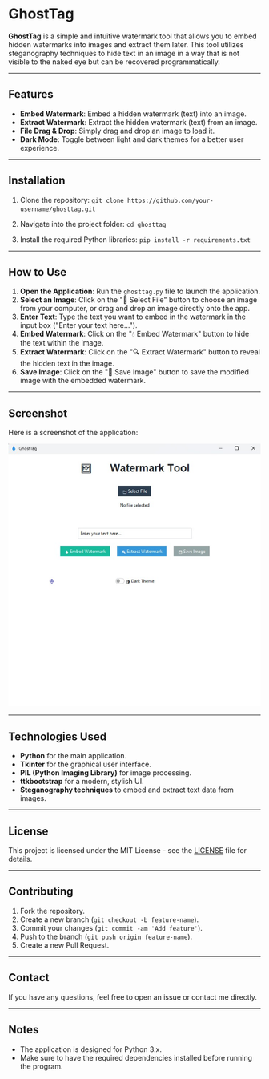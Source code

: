 # GhostTag

**GhostTag** is a simple and intuitive watermark tool that allows you to embed hidden watermarks into images and extract them later. This tool utilizes steganography techniques to hide text in an image in a way that is not visible to the naked eye but can be recovered programmatically.

---

## Features

- **Embed Watermark**: Embed a hidden watermark (text) into an image.
- **Extract Watermark**: Extract the hidden watermark (text) from an image.
- **File Drag & Drop**: Simply drag and drop an image to load it.
- **Dark Mode**: Toggle between light and dark themes for a better user experience.

---

## Installation

1. Clone the repository:
   `git clone https://github.com/your-username/ghosttag.git`

2. Navigate into the project folder:
   `cd ghosttag`

3. Install the required Python libraries:
   `pip install -r requirements.txt`

---

## How to Use

1. **Open the Application**: Run the `ghosttag.py` file to launch the application.
2. **Select an Image**: Click on the "📁 Select File" button to choose an image from your computer, or drag and drop an image directly onto the app.
3. **Enter Text**: Type the text you want to embed in the watermark in the input box ("Enter your text here...").
4. **Embed Watermark**: Click on the "💧 Embed Watermark" button to hide the text within the image.
5. **Extract Watermark**: Click on the "🔍 Extract Watermark" button to reveal the hidden text in the image.
6. **Save Image**: Click on the "💾 Save Image" button to save the modified image with the embedded watermark.

---

## Screenshot

Here is a screenshot of the application:

![Screenshot 1](screenshot.png)

---

## Technologies Used

- **Python** for the main application.
- **Tkinter** for the graphical user interface.
- **PIL (Python Imaging Library)** for image processing.
- **ttkbootstrap** for a modern, stylish UI.
- **Steganography techniques** to embed and extract text data from images.

---

## License

This project is licensed under the MIT License - see the [LICENSE](LICENSE) file for details.

---

## Contributing

1. Fork the repository.
2. Create a new branch (`git checkout -b feature-name`).
3. Commit your changes (`git commit -am 'Add feature'`).
4. Push to the branch (`git push origin feature-name`).
5. Create a new Pull Request.

---

## Contact

If you have any questions, feel free to open an issue or contact me directly.

---

## Notes

- The application is designed for Python 3.x.
- Make sure to have the required dependencies installed before running the program. 
